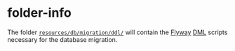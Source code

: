 # folder-info

The folder [`resources/db/migration/ddl/`](.) will contain the
[Flyway](https://www.red-gate.com/products/flyway/)
[DML](https://en.wikipedia.org/wiki/Data_manipulation_language) scripts necessary for the database
migration.
